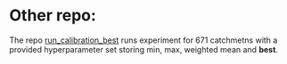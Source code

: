 # Other repo:

The repo [run_calibration_best](https://github.com/Daafip/run_experiment_best) runs experiment for 671 catchmetns with a provided hyperparameter set storing min, max, weighted mean and **best**.